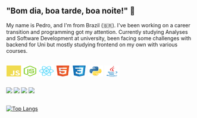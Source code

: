 ## "Bom dia, boa tarde, boa noite!" 👋

My name is Pedro, and I'm from Brazil (🇧🇷). I've been working on a career transition and programming got my attention. Currently studying Analyses and Software Development at university, been facing some challenges with backend for Uni but mostly studying frontend on my own with various courses. 

<div style="display: inline_block"><br>
  <img align="center" alt="Pe-Js" height="30" width="40" src="https://raw.githubusercontent.com/devicons/devicon/master/icons/javascript/javascript-plain.svg">
  <img align="center" alt="Pe-Ts" height="30" width="40" src="https://raw.githubusercontent.com/devicons/devicon/master/icons/nodejs/nodejs-plain.svg">
  <img align="center" alt="Pe-React" height="30" width="40" src="https://raw.githubusercontent.com/devicons/devicon/master/icons/react/react-original.svg">
  <img align="center" alt="Pe-HTML" height="30" width="40" src="https://raw.githubusercontent.com/devicons/devicon/master/icons/html5/html5-original.svg">
  <img align="center" alt="Pe-CSS" height="30" width="40" src="https://raw.githubusercontent.com/devicons/devicon/master/icons/css3/css3-original.svg">
  <img align="center" alt="Pe-Python" height="30" width="40" src="https://raw.githubusercontent.com/devicons/devicon/master/icons/python/python-original.svg">
  <img align="center" alt="Pe-Csharp" height="30" width="40" src="https://raw.githubusercontent.com/devicons/devicon/master/icons/java/java-original.svg">
</div>
  
  ##
 
<div> 
  <a href="https://instagram.com/pedro_lemos1" target="_blank"><img src="https://img.shields.io/badge/-Instagram-%23E4405F?style=for-the-badge&logo=instagram&logoColor=white" target="_blank"></a>
    <a href="https://twitter.com/pedrolemons1" target="_blank"><img src="https://img.shields.io/badge/-Twitter-1ca0f1?style=for-the-badge&logo=twitter&logoColor=white" target="_blank"></a>
  <a href = "mailto:p.a.lemos1@gmail.com"><img src="https://img.shields.io/badge/-Gmail-%23333?style=for-the-badge&logo=gmail&logoColor=white" target="_blank"></a>
  <a href="https://www.linkedin.com/in/pedroalemos" target="_blank"><img src="https://img.shields.io/badge/-LinkedIn-%230077B5?style=for-the-badge&logo=linkedin&logoColor=white" target="_blank"></a> 
  
</div>

##

[![Top Langs](https://github-readme-stats.vercel.app/api/top-langs/?username=PedroLemons&layout=compact)](https://github.com/PedroLemons/github-readme-stats)
